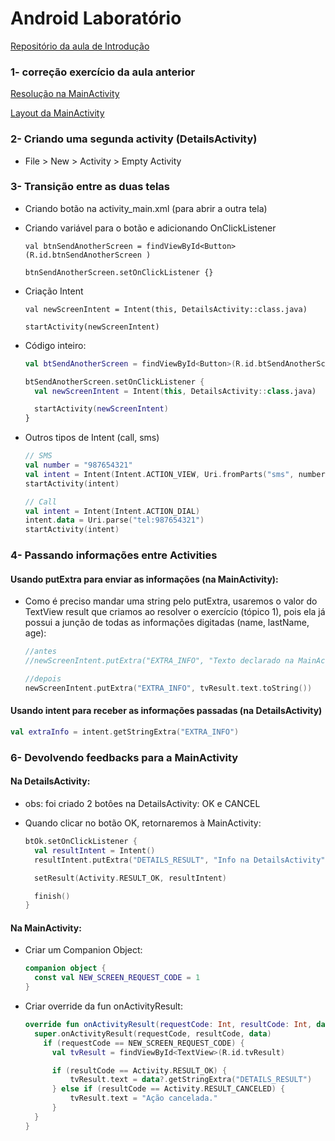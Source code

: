 # Android Laboratório

[Repositório da aula de Introdução](https://github.com/paulosalvatore/Ocean_Android_Introducao_18_05_2021)

### 1-  correção exercício da aula anterior

[Resolução na MainActivity](https://github.com/paulosalvatore/Ocean_Android_Laboratorio_19_05_2021/blob/main/app/src/main/java/com/oceanbrasil/ocean_android_laboratorio_19_05_2021/MainActivity.kt)

[Layout da MainActivity](https://github.com/paulosalvatore/Ocean_Android_Laboratorio_19_05_2021/blob/main/app/src/main/res/layout/activity_main.xml)

### 2-  Criando uma segunda activity (DetailsActivity)

* File > New > Activity > Empty Activity

### 3- Transição entre as duas telas

* Criando botão na activity_main.xml (para abrir a outra tela)

* Criando variável para o botão e adicionando OnClickListener

  `val btnSendAnotherScreen = findViewById<Button>(R.id.btnSendAnotherScreen )`

  `btnSendAnotherScreen.setOnClickListener {} `

* Criação Intent

  `val newScreenIntent = Intent(this, DetailsActivity::class.java)`

  `startActivity(newScreenIntent)`

* Código inteiro:

  ```kotlin
  val btSendAnotherScreen = findViewById<Button>(R.id.btSendAnotherScreen)
  
  btSendAnotherScreen.setOnClickListener {
  	val newScreenIntent = Intent(this, DetailsActivity::class.java)
  
  	startActivity(newScreenIntent)
  }
  ```

* Outros tipos de Intent (call, sms)

  ``` kotlin
  // SMS
  val number = "987654321"
  val intent = Intent(Intent.ACTION_VIEW, Uri.fromParts("sms", number, null))
  startActivity(intent)
  
  // Call
  val intent = Intent(Intent.ACTION_DIAL)
  intent.data = Uri.parse("tel:987654321")
  startActivity(intent)
  ```

  

### 4- Passando informações entre Activities

#### Usando putExtra para enviar as informações (na MainActivity):

* Como é preciso mandar uma string pelo putExtra, usaremos o valor do TextView result que criamos ao resolver o exercício (tópico 1), pois ela já possui a junção de todas as informações digitadas (name, lastName, age):

  ```kotlin
  //antes
  //newScreenIntent.putExtra("EXTRA_INFO", "Texto declarado na MainActivity")
  
  //depois
  newScreenIntent.putExtra("EXTRA_INFO", tvResult.text.toString())
  ```

  

#### Usando intent para receber as informações passadas (na DetailsActivity)

```kotlin
val extraInfo = intent.getStringExtra("EXTRA_INFO")
```



### 6- Devolvendo feedbacks  para a MainActivity

#### Na DetailsActivity:

* obs: foi criado 2 botôes na DetailsActivity: OK e CANCEL

* Quando clicar no botão OK, retornaremos à MainActivity:

  ```kotlin
  btOk.setOnClickListener {
  	val resultIntent = Intent()
  	resultIntent.putExtra("DETAILS_RESULT", "Info na DetailsActivity")
  
  	setResult(Activity.RESULT_OK, resultIntent)
  
  	finish()
  }
  ```

#### Na MainActivity:

* Criar um Companion Object:

  ```kotlin
  companion object {
  	const val NEW_SCREEN_REQUEST_CODE = 1
  }
  ```

* Criar override da fun onActivityResult:

  ```kotlin
  override fun onActivityResult(requestCode: Int, resultCode: Int, data: Intent?) {
  	super.onActivityResult(requestCode, resultCode, data)
      if (requestCode == NEW_SCREEN_REQUEST_CODE) {
  		val tvResult = findViewById<TextView>(R.id.tvResult)
  
  		if (resultCode == Activity.RESULT_OK) {
  			tvResult.text = data?.getStringExtra("DETAILS_RESULT")
  		} else if (resultCode == Activity.RESULT_CANCELED) {
  			tvResult.text = "Ação cancelada."
      	}
  	}
  }
  
  ```

  
